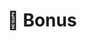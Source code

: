 ---
title: "🎁 Bonus"
nav_order: 7
permalink: /07_bonus/
parent: "🏠 Guide OpenMower"
layout: default
---